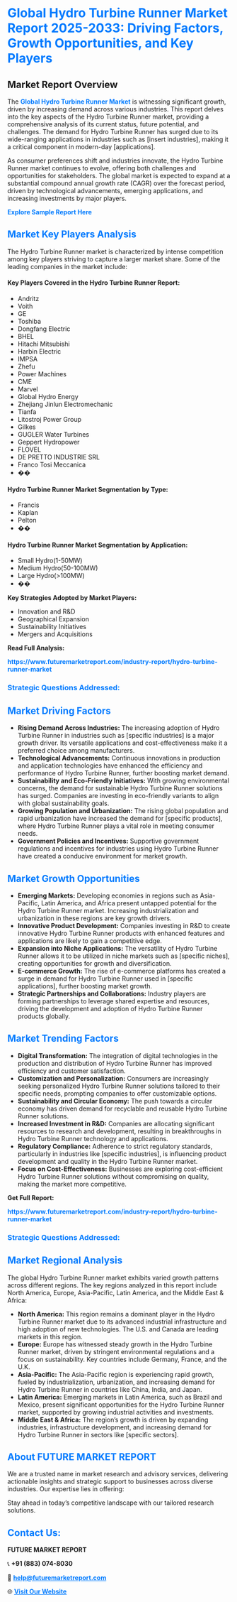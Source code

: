 <h1 style="color: #007BFF;">Global Hydro Turbine Runner Market Report 2025-2033: Driving Factors, Growth Opportunities, and Key Players</h1>

<section id="overview">
<h2>Market Report Overview</h2>
<p>The <a href="https://www.futuremarketreport.com/industry-report/hydro-turbine-runner-market" style="color: #007BFF; text-decoration: none;"><strong>Global Hydro Turbine Runner Market</strong></a> is witnessing significant growth, driven by increasing demand across various industries. This report delves into the key aspects of the Hydro Turbine Runner market, providing a comprehensive analysis of its current status, future potential, and challenges. The demand for Hydro Turbine Runner has surged due to its wide-ranging applications in industries such as [insert industries], making it a critical component in modern-day [applications].</p>
<p>As consumer preferences shift and industries innovate, the Hydro Turbine Runner market continues to evolve, offering both challenges and opportunities for stakeholders. The global market is expected to expand at a substantial compound annual growth rate (CAGR) over the forecast period, driven by technological advancements, emerging applications, and increasing investments by major players.</p>
</section>

<section id="overview">
<p><a href="https://www.futuremarketreport.com/request-sample/reportId=117297" style="color: #007BFF; text-decoration: none;"><strong>Explore Sample Report Here</strong></a></p>
</section>

<section id="key-players">
<h2 style="color: #007BFF;">Market Key Players Analysis</h2>
<p>The Hydro Turbine Runner market is characterized by intense competition among key players striving to capture a larger market share. Some of the leading companies in the market include:</p>
<h4>Key Players Covered in the Hydro Turbine Runner Report:</h4>
<ul><li>Andritz</li><li>Voith</li><li>GE</li><li>Toshiba</li><li>Dongfang Electric</li><li>BHEL</li><li>Hitachi Mitsubishi</li><li>Harbin Electric</li><li>IMPSA</li><li>Zhefu</li><li>Power Machines</li><li>CME</li><li>Marvel</li><li>Global Hydro Energy</li><li>Zhejiang Jinlun Electromechanic</li><li>Tianfa</li><li>Litostroj Power Group</li><li>Gilkes</li><li>GUGLER Water Turbines</li><li>Geppert Hydropower</li><li>FLOVEL</li><li>DE PRETTO INDUSTRIE SRL</li><li>Franco Tosi Meccanica</li><li>��</li></ul>
<h4>Hydro Turbine Runner Market Segmentation by Type:</h4>
<ul><li>Francis</li><li>Kaplan</li><li>Pelton</li><li>��</li></ul>

<h4>Hydro Turbine Runner Market Segmentation by Application:</h4>
<ul><li>Small Hydro(1-50MW)</li><li>Medium Hydro(50-100MW)</li><li>Large Hydro(&gt;100MW)</li><li>��</li></ul>
<p><strong>Key Strategies Adopted by Market Players:</strong></p>
<ul>
<li>Innovation and R&D</li>
<li>Geographical Expansion</li>
<li>Sustainability Initiatives</li>
<li>Mergers and Acquisitions</li>
</ul>
</section>

<section>
<p><strong>Read Full Analysis: </strong></p><a href="https://www.futuremarketreport.com/industry-report/hydro-turbine-runner-market" style="color: #007BFF; text-decoration: none;"><strong>https://www.futuremarketreport.com/industry-report/hydro-turbine-runner-market</strong></a>
<h3 style="color: #007BFF;">Strategic Questions Addressed:</h3>
</section>

<section id="driving-factors">
<h2 style="color: #007BFF;">Market Driving Factors</h2>
<ul>
<li><strong>Rising Demand Across Industries:</strong> The increasing adoption of Hydro Turbine Runner in industries such as [specific industries] is a major growth driver. Its versatile applications and cost-effectiveness make it a preferred choice among manufacturers.</li>
<li><strong>Technological Advancements:</strong> Continuous innovations in production and application technologies have enhanced the efficiency and performance of Hydro Turbine Runner, further boosting market demand.</li>
<li><strong>Sustainability and Eco-Friendly Initiatives:</strong> With growing environmental concerns, the demand for sustainable Hydro Turbine Runner solutions has surged. Companies are investing in eco-friendly variants to align with global sustainability goals.</li>
<li><strong>Growing Population and Urbanization:</strong> The rising global population and rapid urbanization have increased the demand for [specific products], where Hydro Turbine Runner plays a vital role in meeting consumer needs.</li>
<li><strong>Government Policies and Incentives:</strong> Supportive government regulations and incentives for industries using Hydro Turbine Runner have created a conducive environment for market growth.</li>
</ul>
</section>

<section id="growth-opportunities">
<h2 style="color: #007BFF;">Market Growth Opportunities</h2>
<ul>
<li><strong>Emerging Markets:</strong> Developing economies in regions such as Asia-Pacific, Latin America, and Africa present untapped potential for the Hydro Turbine Runner market. Increasing industrialization and urbanization in these regions are key growth drivers.</li>
<li><strong>Innovative Product Development:</strong> Companies investing in R&D to create innovative Hydro Turbine Runner products with enhanced features and applications are likely to gain a competitive edge.</li>
<li><strong>Expansion into Niche Applications:</strong> The versatility of Hydro Turbine Runner allows it to be utilized in niche markets such as [specific niches], creating opportunities for growth and diversification.</li>
<li><strong>E-commerce Growth:</strong> The rise of e-commerce platforms has created a surge in demand for Hydro Turbine Runner used in [specific applications], further boosting market growth.</li>
<li><strong>Strategic Partnerships and Collaborations:</strong> Industry players are forming partnerships to leverage shared expertise and resources, driving the development and adoption of Hydro Turbine Runner products globally.</li>
</ul>
</section>

<section id="trending-factors">
<h2 style="color: #007BFF;">Market Trending Factors</h2>
<ul>
<li><strong>Digital Transformation:</strong> The integration of digital technologies in the production and distribution of Hydro Turbine Runner has improved efficiency and customer satisfaction.</li>
<li><strong>Customization and Personalization:</strong> Consumers are increasingly seeking personalized Hydro Turbine Runner solutions tailored to their specific needs, prompting companies to offer customizable options.</li>
<li><strong>Sustainability and Circular Economy:</strong> The push towards a circular economy has driven demand for recyclable and reusable Hydro Turbine Runner solutions.</li>
<li><strong>Increased Investment in R&D:</strong> Companies are allocating significant resources to research and development, resulting in breakthroughs in Hydro Turbine Runner technology and applications.</li>
<li><strong>Regulatory Compliance:</strong> Adherence to strict regulatory standards, particularly in industries like [specific industries], is influencing product development and quality in the Hydro Turbine Runner market.</li>
<li><strong>Focus on Cost-Effectiveness:</strong> Businesses are exploring cost-efficient Hydro Turbine Runner solutions without compromising on quality, making the market more competitive.</li>
</ul>
</section>

<section>
<p><strong>Get Full Report: </strong></p><a href="https://www.futuremarketreport.com/industry-report/hydro-turbine-runner-market" style="color: #007BFF; text-decoration: none;"><strong>https://www.futuremarketreport.com/industry-report/hydro-turbine-runner-market</strong></a>
<h3 style="color: #007BFF;">Strategic Questions Addressed:</h3>
</section>


<section id="regional-analysis">
<h2 style="color: #007BFF;">Market Regional Analysis</h2>
<p>The global Hydro Turbine Runner market exhibits varied growth patterns across different regions. The key regions analyzed in this report include North America, Europe, Asia-Pacific, Latin America, and the Middle East & Africa:</p>
<ul>
<li><strong>North America:</strong> This region remains a dominant player in the Hydro Turbine Runner market due to its advanced industrial infrastructure and high adoption of new technologies. The U.S. and Canada are leading markets in this region.</li>
<li><strong>Europe:</strong> Europe has witnessed steady growth in the Hydro Turbine Runner market, driven by stringent environmental regulations and a focus on sustainability. Key countries include Germany, France, and the U.K.</li>
<li><strong>Asia-Pacific:</strong> The Asia-Pacific region is experiencing rapid growth, fueled by industrialization, urbanization, and increasing demand for Hydro Turbine Runner in countries like China, India, and Japan.</li>
<li><strong>Latin America:</strong> Emerging markets in Latin America, such as Brazil and Mexico, present significant opportunities for the Hydro Turbine Runner market, supported by growing industrial activities and investments.</li>
<li><strong>Middle East & Africa:</strong> The region’s growth is driven by expanding industries, infrastructure development, and increasing demand for Hydro Turbine Runner in sectors like [specific sectors].</li>
</ul>
</section>

<footer>
<h2 style="color: #007BFF;">About FUTURE MARKET REPORT</h2>
<p>We are a trusted name in market research and advisory services, delivering actionable insights and strategic support to businesses across diverse industries. Our expertise lies in offering:</p>

<p>Stay ahead in today’s competitive landscape with our tailored research solutions.</p>

<h2 style="color: #007BFF;">Contact Us:</h2>
<p><strong>FUTURE MARKET REPORT</strong></p>
<p>📞 <strong>+91 (883) 074-8030</strong></p>
<p>📧 <strong><a href="mailto:help@futuremarketreport.com" style="color: #007BFF;">help@futuremarketreport.com</a></strong></p>
<p>🌐 <strong><a href="https://www.futuremarketreport.com/" style="color: #007BFF;">Visit Our Website</a></strong></p>
</footer>